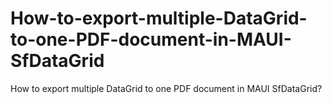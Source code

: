# How-to-export-multiple-DataGrid-to-one-PDF-document-in-MAUI-SfDataGrid
How to export multiple DataGrid to one PDF document in MAUI SfDataGrid?   
